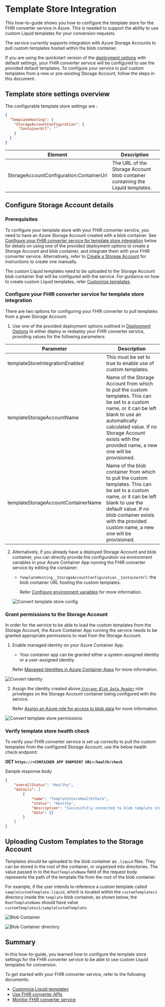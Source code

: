 # Template Store Integration

This how-to-guide shows you how to configure the template store for the FHIR converter service in Azure. This is needed to support the ability to use custom Liquid templates for your conversion requests.

The service currently supports integration with Azure Storage Accounts to pull custom templates hosted within the blob container.

If you are using the quickstart version of the [deployment options](deployment-options.md#default-settings) with default settings, your FHIR converter service will be configured to use the provided default templates. To configure your service to pull custom templates from a new or pre-existing Storage Account, follow the steps in this document.

## Template store settings overview

The configurable template store settings are :

```json
{
  "TemplateHosting": {
    "StorageAccountConfiguration": {
      "ContainerUrl": ""
    }
  }
}
```

| Element                    | Description |
| -------------------------- | --- |
| StorageAccountConfiguration:ContainerUrl | The URL of the Storage Account blob container containing the Liquid templates. |

## Configure Storage Account details

### Prerequisites

To configure your template store with your FHIR converter service, you need to have an Azure Storage Account created with a blob container. See [Configure your FHIR converter service for template store integration](#configure-your-fhir-converter-service-for-template-store-integration) below for details on using one of the provided deployment options to create a Storage Account and blob container, and integrate them with your FHIR converter service. Alternatively, refer to [Create a Storage Account](https://learn.microsoft.com/en-us/azure/storage/common/storage-account-create?tabs=azure-portal) for instructions to create one manually.

The custom Liquid templates need to be uploaded to the Storage Account blob container that will be configured with the service.
For guidance on how to create custom Liquid templates, refer [Customize templates](customize-templates.md).

### Configure your FHIR converter service for template store integration

There are two options for configuring your FHIR converter to pull templates from a given Storage Account:

  1. Use one of the provided deployment options outlined in [Deployment Options](deployment-options.md) to either deploy or redeploy your FHIR converter service, providing values for the following parameters:

  | Parameter | Description |
  | --- | --- |
  | templateStoreIntegrationEnabled | This must be set to true to enable use of custom templates. |
  | templateStorageAccountName | Name of the Storage Account from which to pull the custom templates. This can be set to a custom name, or it can be left blank to use an automatically calculated value. If no Storage Account exists with the provided name, a new one will be provisioned.|
  | templateStorageAccountContainerName | Name of the blob container from which to pull the custom templates. This can be set to a custom name, or it can be left blank to use the default value. If no blob container exists with the provided custom name, a new one will be provisioned.|

  2. Alternatively, if you already have a deployed Storage Account and blob container, you can directly provide the configuration via environment variables in your Azure Container App running the FHIR converter service by editing the container:
      * ```TemplateHosting__StorageAccountConfiguration__ContainerUrl```: the blob container URL hosting the custom templates.

        Refer [Configure environment variables](https://learn.microsoft.com/en-us/azure/container-apps/environment-variables?tabs=portal) for more information.

      ![Convert template store config](../images/convert-template-store-config.png)

### Grant permissions to the Storage Account

In order for the service to be able to load the custom templates from the Storage Account, the Azure Container App running the service needs to be granted appropriate permissions to read from the Storage Account.

1. Enable managed identity on your Azure Container App.
    * Your container app can be granted either a system-assigned identity or a user-assigned identity.

   Refer [Managed Identities in Azure Container Apps](https://learn.microsoft.com/en-us/azure/container-apps/managed-identity?tabs=portal%2Cdotnet) for more information.

![Convert identity](../images/convert-identity.png)

2. Assign the identity created above,[`Storage Blob Data Reader`](https://learn.microsoft.com/en-us/azure/role-based-access-control/built-in-roles/storage#storage-blob-data-reader) role priveleges on the Storage Account container being configured with the service.

   Refer [Assign an Azure role for access to blob data](https://learn.microsoft.com/en-us/azure/storage/blobs/assign-azure-role-data-access?tabs=portal) for more information.

![Convert template store permissions](../images/convert-template-store-permissions.png)

### Verify template store health check

To verify your FHIR converter service is set up correctly to pull the custom templates from the configured Storage Account, use the below health check endpoint:

**GET `https://<CONTAINER APP ENDPOINT URL>/health/check`**

Sample response body

```json
{
    "overallStatus": "Healthy",
    "details": [
        {
            "name": "TemplateStoreHealthCheck",
            "status": "Healthy",
            "description": "Successfully connected to blob template store.",
            "data": {}
        }
    ]
}
```

## Uploading Custom Templates to the Storage Account

Templates should be uploaded to the blob container as ```.liquid``` files. They can be stored in the root of the container, or organized into directories. The value passed in to the ```RootTemplateName``` field of the request body represents the path of the template file from the root of the blob container.

For example, if the user intends to reference a custom template called ```sampleCustomTemplate.liquid```, which is located within the ```customTemplates1``` directory inside the ```template``` blob container, as shown below, the ```RootTemplateName``` should have value ```customTemplates1/sampleCustomTemplate```.

![Blob Container](../images/convert-blobcontainer.png)

![Blob Container directory](../images/convert-blobcontainerdir.png)

## Summary

In this how-to-guide, you learned how to configure the template store settings for the FHIR converter service to be able to use custom Liquid templates for conversion.

To get started with your FHIR converter service, refer to the following documents:

* [Customize Liquid templates](customize-templates.md)
* [Use FHIR converter APIs](use-convert-web-apis.md)
* [Monitor FHIR converter service](monitoring.md)
